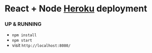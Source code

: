 # React + Node [Heroku](https://www.heroku.com/) deployment

### UP & RUNNING
* `npm install`
* `npm start`
* visit `http://localhost:8080/`


